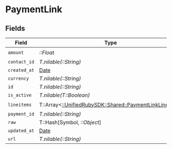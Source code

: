 # PaymentLink


## Fields

| Field                                                                                                 | Type                                                                                                  | Required                                                                                              | Description                                                                                           |
| ----------------------------------------------------------------------------------------------------- | ----------------------------------------------------------------------------------------------------- | ----------------------------------------------------------------------------------------------------- | ----------------------------------------------------------------------------------------------------- |
| `amount`                                                                                              | *::Float*                                                                                             | :heavy_check_mark:                                                                                    | N/A                                                                                                   |
| `contact_id`                                                                                          | *T.nilable(::String)*                                                                                 | :heavy_minus_sign:                                                                                    | N/A                                                                                                   |
| `created_at`                                                                                          | [Date](https://ruby-doc.org/stdlib-2.6.1/libdoc/date/rdoc/Date.html)                                  | :heavy_minus_sign:                                                                                    | N/A                                                                                                   |
| `currency`                                                                                            | *T.nilable(::String)*                                                                                 | :heavy_minus_sign:                                                                                    | N/A                                                                                                   |
| `id`                                                                                                  | *T.nilable(::String)*                                                                                 | :heavy_minus_sign:                                                                                    | N/A                                                                                                   |
| `is_active`                                                                                           | *T.nilable(T::Boolean)*                                                                               | :heavy_minus_sign:                                                                                    | N/A                                                                                                   |
| `lineitems`                                                                                           | T::Array<[::UnifiedRubySDK::Shared::PaymentLinkLineitem](../../models/shared/paymentlinklineitem.md)> | :heavy_check_mark:                                                                                    | N/A                                                                                                   |
| `payment_id`                                                                                          | *T.nilable(::String)*                                                                                 | :heavy_minus_sign:                                                                                    | N/A                                                                                                   |
| `raw`                                                                                                 | T::Hash[Symbol, *::Object*]                                                                           | :heavy_minus_sign:                                                                                    | N/A                                                                                                   |
| `updated_at`                                                                                          | [Date](https://ruby-doc.org/stdlib-2.6.1/libdoc/date/rdoc/Date.html)                                  | :heavy_minus_sign:                                                                                    | N/A                                                                                                   |
| `url`                                                                                                 | *T.nilable(::String)*                                                                                 | :heavy_minus_sign:                                                                                    | N/A                                                                                                   |